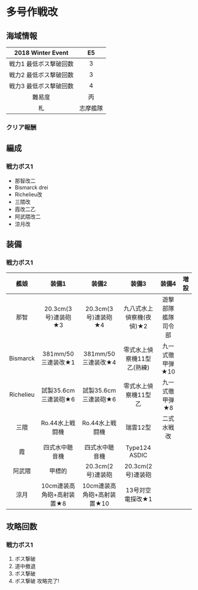 # 多号作戦改

## 海域情報

| 2018 Winter Event      | E5       |
| :-:                    | :-:      |
| 戦力1 最低ボス撃破回数 | 3        |
| 戦力2 最低ボス撃破回数 | 3        |
| 戦力3 最低ボス撃破回数 | 4        |
| 難易度                 | 丙       |
| 札                     | 志摩艦隊 |


### クリア報酬



## 編成

### 戦力ボス1

- 那智改二
- Bismarck drei
- Richelieu改
- 三隈改
- 霞改二乙
- 阿武隈改二
- 涼月改

## 装備

### 戦力ボス1

| 艦娘      | 装備1                   | 装備2                | 装備3                      | 装備4                | 増設 |
| :-:       | :---------------------: | :----------------:   | :---------:                | :-:                  | :-:  |
| 那智      | 20.3cm(3号)連装砲★3     | 20.3cm(3号)連装砲★4  | 九八式水上偵察機(夜偵)★2   | 遊撃部隊　艦隊司令部 |      |
| Bismarck  | 381mm/50 三連装改★1     | 381mm/50 三連装改★4  | 零式水上偵察機11型乙(熟練) | 九一式徹甲弾★10      |      |
| Richelieu | 試製35.6cm三連装砲★6    | 試製35.6cm三連装砲★6 | 零式水上偵察機11型乙       | 九一式徹甲弾★8       |      |
| 三隈      | Ro.44水上戦闘機         | Ro.44水上戦闘機      | 瑞雲12型                   | 二式水戦改           |      |
| 霞        | 四式水中聴音機          | 四式水中聴音機       | Type124 ASDIC              |                      |      |
| 阿武隈    | 甲標的                  | 20.3cm(2号)連装砲    | 20.3cm(2号)連装砲          |                      |      |
| 涼月   | 10cm連装高角砲+高射装置★8 | 10cm連装高角砲+高射装置★10 | 13号対空電探改★1         |                      |      |

## 攻略回数

### 戦力ボス1

1. ボス撃破
1. 道中撤退
1. ボス撃破
1. ボス撃破 攻略完了!

